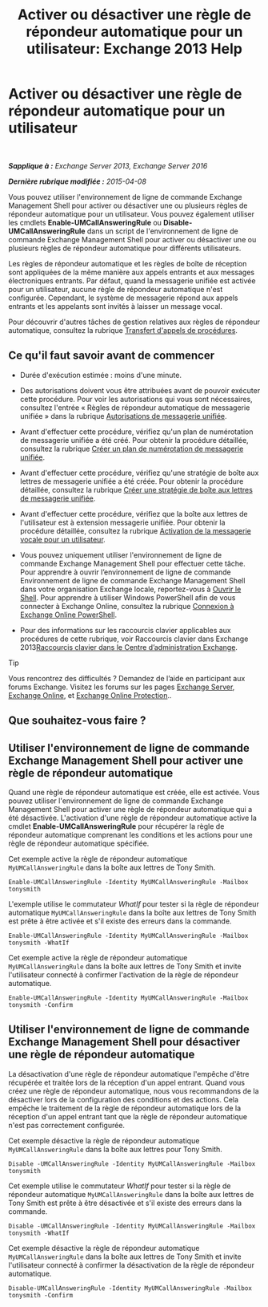 ﻿---
title: 'Activer ou désactiver une règle de répondeur automatique pour un utilisateur: Exchange 2013 Help'
TOCTitle: Activer ou désactiver une règle de répondeur automatique pour un utilisateur
ms:assetid: f9e40ac3-117f-44f6-9ab1-dc9f4c72e8ac
ms:mtpsurl: https://technet.microsoft.com/fr-fr/library/Dn140252(v=EXCHG.150)
ms:contentKeyID: 54652747
ms.date: 05/23/2018
mtps_version: v=EXCHG.150
ms.translationtype: MT
---

# Activer ou désactiver une règle de répondeur automatique pour un utilisateur

 

_**Sapplique à :** Exchange Server 2013, Exchange Server 2016_

_**Dernière rubrique modifiée :** 2015-04-08_

Vous pouvez utiliser l'environnement de ligne de commande Exchange Management Shell pour activer ou désactiver une ou plusieurs règles de répondeur automatique pour un utilisateur. Vous pouvez également utiliser les cmdlets **Enable-UMCallAnsweringRule** ou **Disable-UMCallAnsweringRule** dans un script de l'environnement de ligne de commande Exchange Management Shell pour activer ou désactiver une ou plusieurs règles de répondeur automatique pour différents utilisateurs.

Les règles de répondeur automatique et les règles de boîte de réception sont appliquées de la même manière aux appels entrants et aux messages électroniques entrants. Par défaut, quand la messagerie unifiée est activée pour un utilisateur, aucune règle de répondeur automatique n'est configurée. Cependant, le système de messagerie répond aux appels entrants et les appelants sont invités à laisser un message vocal.

Pour découvrir d'autres tâches de gestion relatives aux règles de répondeur automatique, consultez la rubrique [Transfert d'appels de procédures](forwarding-calls-procedures-exchange-2013-help.md).

## Ce qu'il faut savoir avant de commencer

  - Durée d'exécution estimée : moins d'une minute.

  - Des autorisations doivent vous être attribuées avant de pouvoir exécuter cette procédure. Pour voir les autorisations qui vous sont nécessaires, consultez l'entrée « Règles de répondeur automatique de messagerie unifiée » dans la rubrique [Autorisations de messagerie unifiée](unified-messaging-permissions-exchange-2013-help.md).

  - Avant d'effectuer cette procédure, vérifiez qu'un plan de numérotation de messagerie unifiée a été créé. Pour obtenir la procédure détaillée, consultez la rubrique [Créer un plan de numérotation de messagerie unifiée](create-a-um-dial-plan-exchange-2013-help.md).

  - Avant d'effectuer cette procédure, vérifiez qu'une stratégie de boîte aux lettres de messagerie unifiée a été créée. Pour obtenir la procédure détaillée, consultez la rubrique [Créer une stratégie de boîte aux lettres de messagerie unifiée](create-a-um-mailbox-policy-exchange-2013-help.md).

  - Avant d'effectuer cette procédure, vérifiez que la boîte aux lettres de l'utilisateur est à extension messagerie unifiée. Pour obtenir la procédure détaillée, consultez la rubrique [Activation de la messagerie vocale pour un utilisateur](enable-a-user-for-voice-mail-exchange-2013-help.md).

  - Vous pouvez uniquement utiliser l'environnement de ligne de commande Exchange Management Shell pour effectuer cette tâche. Pour apprendre à ouvrir l’environnement de ligne de commande Environnement de ligne de commande Exchange Management Shell dans votre organisation Exchange locale, reportez-vous à [Ouvrir le Shell](https://technet.microsoft.com/fr-fr/library/dd638134\(v=exchg.150\)). Pour apprendre à utiliser Windows PowerShell afin de vous connecter à Exchange Online, consultez la rubrique [Connexion à Exchange Online PowerShell](https://go.microsoft.com/fwlink/p/?linkid=396554).

  - Pour des informations sur les raccourcis clavier applicables aux procédures de cette rubrique, voir Raccourcis clavier dans Exchange 2013[Raccourcis clavier dans le Centre d’administration Exchange](keyboard-shortcuts-in-the-exchange-admin-center-exchange-online-protection-help.md).

> [!TIP]
> Vous rencontrez des difficultés ? Demandez de l’aide en participant aux forums Exchange. Visitez les forums sur les pages <a href="https://go.microsoft.com/fwlink/p/?linkid=60612">Exchange Server</a>, <a href="https://go.microsoft.com/fwlink/p/?linkid=267542">Exchange Online</a>, et <a href="https://go.microsoft.com/fwlink/p/?linkid=285351">Exchange Online Protection</a>..


## Que souhaitez-vous faire ?

## Utiliser l'environnement de ligne de commande Exchange Management Shell pour activer une règle de répondeur automatique

Quand une règle de répondeur automatique est créée, elle est activée. Vous pouvez utiliser l'environnement de ligne de commande Exchange Management Shell pour activer une règle de répondeur automatique qui a été désactivée. L'activation d'une règle de répondeur automatique active la cmdlet **Enable-UMCallAnsweringRule** pour récupérer la règle de répondeur automatique comprenant les conditions et les actions pour une règle de répondeur automatique spécifiée.

Cet exemple active la règle de répondeur automatique `MyUMCallAnsweringRule` dans la boîte aux lettres de Tony Smith.

    Enable-UMCallAnsweringRule -Identity MyUMCallAnsweringRule -Mailbox tonysmith

L'exemple utilise le commutateur *WhatIf* pour tester si la règle de répondeur automatique `MyUMCallAnsweringRule` dans la boîte aux lettres de Tony Smith est prête à être activée et s'il existe des erreurs dans la commande.

    Enable-UMCallAnsweringRule -Identity MyUMCallAnsweringRule -Mailbox tonysmith -WhatIf

Cet exemple active la règle de répondeur automatique `MyUMCallAnsweringRule` dans la boîte aux lettres de Tony Smith et invite l'utilisateur connecté à confirmer l'activation de la règle de répondeur automatique.

    Enable-UMCallAnsweringRule -Identity MyUMCallAnsweringRule -Mailbox tonysmith -Confirm

## Utiliser l'environnement de ligne de commande Exchange Management Shell pour désactiver une règle de répondeur automatique

La désactivation d'une règle de répondeur automatique l'empêche d'être récupérée et traitée lors de la réception d'un appel entrant. Quand vous créez une règle de répondeur automatique, nous vous recommandons de la désactiver lors de la configuration des conditions et des actions. Cela empêche le traitement de la règle de répondeur automatique lors de la réception d'un appel entrant tant que la règle de répondeur automatique n'est pas correctement configurée.

Cet exemple désactive la règle de répondeur automatique `MyUMCallAnsweringRule` dans la boîte aux lettres pour Tony Smith.

    Disable -UMCallAnsweringRule -Identity MyUMCallAnsweringRule -Mailbox tonysmith

Cet exemple utilise le commutateur *WhatIf* pour tester si la règle de répondeur automatique `MyUMCallAnsweringRule` dans la boîte aux lettres de Tony Smith est prête à être désactivée et s'il existe des erreurs dans la commande.

    Disable -UMCallAnsweringRule -Identity MyUMCallAnsweringRule -Mailbox tonysmith -WhatIf

Cet exemple désactive la règle de répondeur automatique `MyUMCallAnsweringRule` dans la boîte aux lettres de Tony Smith et invite l'utilisateur connecté à confirmer la désactivation de la règle de répondeur automatique.

    Disable-UMCallAnsweringRule -Identity MyUMCallAnsweringRule -Mailbox tonysmith -Confirm

